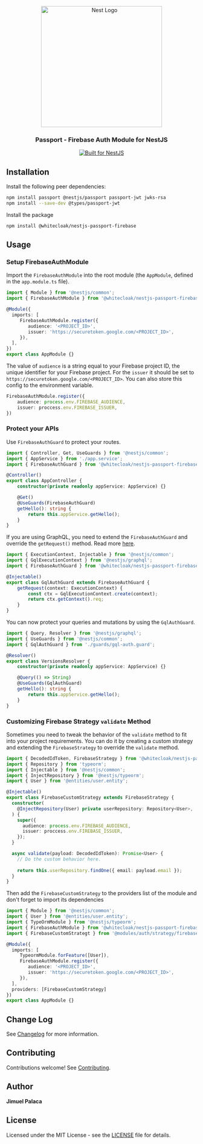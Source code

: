 <p align="center">
  <a href="http://nestjs.com/" target="blank"><img src="https://nestjs.com/img/logo_text.svg" width="320" alt="Nest Logo" /></a>
</p>

<h3 align="center">Passport - Firebase Auth Module for NestJS</h3>

<p align="center">
  <a href="https://nestjs.com" target="_blank">
    <img src="https://img.shields.io/badge/built%20for-NestJs-red.svg" alt="Built for NestJS">
  </a>
</p>

## Installation

Install the following peer dependencies:

```bash
npm install passport @nestjs/passport passport-jwt jwks-rsa
npm install --save-dev @types/passport-jwt
```

Install the package

```bash
npm install @whitecloak/nestjs-passport-firebase
```

## Usage 

### Setup FirebaseAuthModule

Import the `FirebaseAuthModule` into the root module (the `AppModule`, defined in the `app.module.ts` file).

```typescript 
import { Module } from '@nestjs/common';
import { FirebaseAuthModule } from '@whitecloak/nestjs-passport-firebase';

@Module({
  imports: [
     FirebaseAuthModule.register({
        audience: '<PROJECT_ID>',
        issuer: 'https://securetoken.google.com/<PROJECT_ID>',
     }),
  ],
})
export class AppModule {}
```

The value of `audience` is a string equal to your Firebase project ID, the unique identifier for your Firebase project.
For the `issuer` it should be set to `https://securetoken.google.com/<PROJECT_ID>`. You can also store this config to the
environment variable.

```typescript
FirebaseAuthModule.register({
    audience: process.env.FIREBASE_AUDIENCE, 
    issuer: proccess.env.FIREBASE_ISSUER,
})
```

### Protect your APIs

Use `FirebaseAuthGuard` to protect your routes.

```typescript
import { Controller, Get, UseGuards } from '@nestjs/common';
import { AppService } from './app.service';
import { FirebaseAuthGuard } from '@whitecloak/nestjs-passport-firebase';

@Controller()
export class AppController {
    constructor(private readonly appService: AppService) {}

    @Get()
    @UseGuards(FirebaseAuthGuard)
    getHello(): string {
        return this.appService.getHello();
    }
}
```

If you are using GraphQL, you need to extend the `FirebaseAuthGuard` and override the `getRequest()` method. Read more [here](https://docs.nestjs.com/techniques/authentication).

```typescript
import { ExecutionContext, Injectable } from '@nestjs/common';
import { GqlExecutionContext } from '@nestjs/graphql';
import { FirebaseAuthGuard } from '@whitecloak/nestjs-passport-firebase';

@Injectable()
export class GqlAuthGuard extends FirebaseAuthGuard {
    getRequest(context: ExecutionContext) {
        const ctx = GqlExecutionContext.create(context);
        return ctx.getContext().req;
    }
}
```

You can now protect your queries and mutations by using the `GqlAuthGuard`.

```typescript
import { Query, Resolver } from '@nestjs/graphql';
import { UseGuards } from '@nestjs/common';
import { GqlAuthGuard } from './guards/gql-auth.guard';

@Resolver()
export class VersionsResolver {
    constructor(private readonly appService: AppService) {}

    @Query(() => String)
    @UseGuards(GqlAuthGuard)
    getHello(): string {
        return this.appService.getHello();
    }
}

```

### Customizing Firebase Strategy `validate` Method

Sometimes you need to tweak the behavior of the `validate` method to fit into your project requirements. You can do
it by creating a custom strategy and extending the `FirebaseStrategy` to override the `validate` method.

```typescript
import { DecodedIdToken, FirebaseStrategy } from '@whitecloak/nestjs-passport-firebase';
import { Repository } from 'typeorm';
import { Injectable } from '@nestjs/common';
import { InjectRepository } from '@nestjs/typeorm';
import { User } from '@entities/user.entity';

@Injectable()
export class FirebaseCustomStrategy extends FirebaseStrategy {
  constructor(
    @InjectRepository(User) private userRepository: Repository<User>,
  ) {
    super({
      audience: process.env.FIREBASE_AUDIENCE,
      issuer: proccess.env.FIREBASE_ISSUER,
    });
  }

  async validate(payload: DecodedIdToken): Promise<User> {
    // Do the custom behavior here.
    
    return this.userRepository.findOne({ email: payload.email });
  }
}
```

Then add the `FirebaseCustomStrategy` to the providers list of the module and don't forget to import its dependencies

```typescript
import { Module } from '@nestjs/common';
import { User } from '@entities/user.entity';
import { TypeOrmModule } from '@nestjs/typeorm';
import { FirebaseAuthModule } from '@whitecloak/nestjs-passport-firebase';
import { FirebaseCustomStrategt } from '@modules/auth/strategy/firebase-custom.strategy';

@Module({
  imports: [
     TypeormModule.forFeature([User]),
     FirebaseAuthModule.register({
        audience: '<PROJECT_ID>',
        issuer: 'https://securetoken.google.com/<PROJECT_ID>',
     }),
  ],
  providers: [FirebaseCustomStrategy]
})
export class AppModule {}
```


## Change Log

See [Changelog](CHANGELOG.md) for more information.

## Contributing

Contributions welcome! See [Contributing](CONTRIBUTING.md).

## Author

**Jimuel Palaca**

## License

Licensed under the MIT License - see the [LICENSE](LICENSE) file for details.
